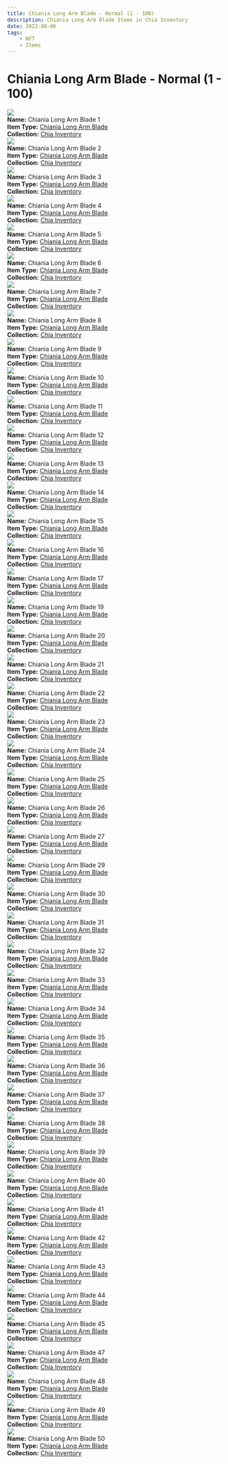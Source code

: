 ```yaml
---
title: Chiania Long Arm Blade - Normal (1 - 100)
description: Chiania Long Arm Blade Items in Chia Inventory
date: 2022-08-06
tags:
    - NFT
    - Items
---
```


# Chiania Long Arm Blade - Normal (1 - 100)
<div class="item_thumbnail">
<a href="../../../Weapon/Chiania_Long_Arm_Blade/Chiania_Long_Arm_Blade"><img loading="lazy" src="https://r7i2ht5oz5pipd43o25a5vhnb25sneszyiw4duhk44vh3kgt.arweave.net/j9Gjz67PXoePm3a6DtTtDrsmklnCLcHQ_6ucqfajT_4"></a><br/>
<div><strong>Name:</strong> Chiania Long Arm Blade 1</div>
<div><strong>Item Type:</strong> <a href="../../../Weapon/Chiania_Long_Arm_Blade/Chiania_Long_Arm_Blade">Chiania Long Arm Blade</a></div>
<div><strong>Collection:</strong> <a href="https://www.spacescan.io/xch/nft/collection/col16fpva26fhdjp2echs3cr7c30gzl7qe67hu9grtsjcqldz354asjsyzp6wx">Chia Inventory</a></div>
</div>
<div class="item_thumbnail">
<a href="../../../Weapon/Chiania_Long_Arm_Blade/Chiania_Long_Arm_Blade"><img loading="lazy" src="https://phbkxpqtwr6jvmabkfasdqm6vienowlku6swgbdgl2al4.arweave.net/e-cKrvhO0fJqwAVFBI-cGeqgjX_WWqnpW-MEZ-l6Avo"></a><br/>
<div><strong>Name:</strong> Chiania Long Arm Blade 2</div>
<div><strong>Item Type:</strong> <a href="../../../Weapon/Chiania_Long_Arm_Blade/Chiania_Long_Arm_Blade">Chiania Long Arm Blade</a></div>
<div><strong>Collection:</strong> <a href="https://www.spacescan.io/xch/nft/collection/col16fpva26fhdjp2echs3cr7c30gzl7qe67hu9grtsjcqldz354asjsyzp6wx">Chia Inventory</a></div>
</div>
<div class="item_thumbnail">
<a href="../../../Weapon/Chiania_Long_Arm_Blade/Chiania_Long_Arm_Blade"><img loading="lazy" src="https://i6wvxzpyvmtj2lrytpx6ztb3uqexewv6d6qzagq6t3vwcghuykja.arweave.net/R61b5firJp0uOJvv7Mw7pAlyWr4foZAaHp7rYRj0wpI"></a><br/>
<div><strong>Name:</strong> Chiania Long Arm Blade 3</div>
<div><strong>Item Type:</strong> <a href="../../../Weapon/Chiania_Long_Arm_Blade/Chiania_Long_Arm_Blade">Chiania Long Arm Blade</a></div>
<div><strong>Collection:</strong> <a href="https://www.spacescan.io/xch/nft/collection/col16fpva26fhdjp2echs3cr7c30gzl7qe67hu9grtsjcqldz354asjsyzp6wx">Chia Inventory</a></div>
</div>
<div class="item_thumbnail">
<a href="../../../Weapon/Chiania_Long_Arm_Blade/Chiania_Long_Arm_Blade"><img loading="lazy" src="https://tje3dkc6ev4fbqaru2mki3f2s6e7m4eq63pavngshmtezbypfqxq.arweave.net/mkmxqF4leFDAEaaYpGy6l4n2cJD23gq00jsmTIcPLC8"></a><br/>
<div><strong>Name:</strong> Chiania Long Arm Blade 4</div>
<div><strong>Item Type:</strong> <a href="../../../Weapon/Chiania_Long_Arm_Blade/Chiania_Long_Arm_Blade">Chiania Long Arm Blade</a></div>
<div><strong>Collection:</strong> <a href="https://www.spacescan.io/xch/nft/collection/col16fpva26fhdjp2echs3cr7c30gzl7qe67hu9grtsjcqldz354asjsyzp6wx">Chia Inventory</a></div>
</div>
<div class="item_thumbnail">
<a href="../../../Weapon/Chiania_Long_Arm_Blade/Chiania_Long_Arm_Blade"><img loading="lazy" src="https://txdis6juxmk6h3lk67x4ff5dcyvooebqmjtezro5aaku5rdt.arweave.net/ncaJeTS7-FePta_vfvwpejFirnEDBiZkzF3QAVTsRz8"></a><br/>
<div><strong>Name:</strong> Chiania Long Arm Blade 5</div>
<div><strong>Item Type:</strong> <a href="../../../Weapon/Chiania_Long_Arm_Blade/Chiania_Long_Arm_Blade">Chiania Long Arm Blade</a></div>
<div><strong>Collection:</strong> <a href="https://www.spacescan.io/xch/nft/collection/col16fpva26fhdjp2echs3cr7c30gzl7qe67hu9grtsjcqldz354asjsyzp6wx">Chia Inventory</a></div>
</div>
<div class="item_thumbnail">
<a href="../../../Weapon/Chiania_Long_Arm_Blade/Chiania_Long_Arm_Blade"><img loading="lazy" src="https://3u7vibaaovbltsxlnuo2ptd2jwqaz4mcdeh5wiyjwv42dlpnmy.arweave.net/3T9-UBAB1QrnK620dp8x6TaAM8YIZD9sjCbV5oa3tZo"></a><br/>
<div><strong>Name:</strong> Chiania Long Arm Blade 6</div>
<div><strong>Item Type:</strong> <a href="../../../Weapon/Chiania_Long_Arm_Blade/Chiania_Long_Arm_Blade">Chiania Long Arm Blade</a></div>
<div><strong>Collection:</strong> <a href="https://www.spacescan.io/xch/nft/collection/col16fpva26fhdjp2echs3cr7c30gzl7qe67hu9grtsjcqldz354asjsyzp6wx">Chia Inventory</a></div>
</div>
<div class="item_thumbnail">
<a href="../../../Weapon/Chiania_Long_Arm_Blade/Chiania_Long_Arm_Blade"><img loading="lazy" src="https://brmbjg4oufa6tw2r5tuqc4a6j6fxmxfj57pvppetj2fgnagrtevq.arweave.net/DFgUm46hQenbUezpAXAeT4t2XKnv31e8k06KZoDRmSs"></a><br/>
<div><strong>Name:</strong> Chiania Long Arm Blade 7</div>
<div><strong>Item Type:</strong> <a href="../../../Weapon/Chiania_Long_Arm_Blade/Chiania_Long_Arm_Blade">Chiania Long Arm Blade</a></div>
<div><strong>Collection:</strong> <a href="https://www.spacescan.io/xch/nft/collection/col16fpva26fhdjp2echs3cr7c30gzl7qe67hu9grtsjcqldz354asjsyzp6wx">Chia Inventory</a></div>
</div>
<div class="item_thumbnail">
<a href="../../../Weapon/Chiania_Long_Arm_Blade/Chiania_Long_Arm_Blade"><img loading="lazy" src="https://kgd3cm2g63dwumspu42vhlkoj2c674i6cvmwl43ocd32tngjzm.arweave.net/UYexM0b2x2oyT6c1U61OToXv8R4VWWXzbhD3-qbTJy4"></a><br/>
<div><strong>Name:</strong> Chiania Long Arm Blade 8</div>
<div><strong>Item Type:</strong> <a href="../../../Weapon/Chiania_Long_Arm_Blade/Chiania_Long_Arm_Blade">Chiania Long Arm Blade</a></div>
<div><strong>Collection:</strong> <a href="https://www.spacescan.io/xch/nft/collection/col16fpva26fhdjp2echs3cr7c30gzl7qe67hu9grtsjcqldz354asjsyzp6wx">Chia Inventory</a></div>
</div>
<div class="item_thumbnail">
<a href="../../../Weapon/Chiania_Long_Arm_Blade/Chiania_Long_Arm_Blade"><img loading="lazy" src="https://vwas4ymzk3ctynnpyqybvsuf4qltkrojtoobmom6p4umablc.arweave.net/rYEuYZlW-xTw1r8QwGsqF5Bc1RcmbnBY5-nn8owAVis"></a><br/>
<div><strong>Name:</strong> Chiania Long Arm Blade 9</div>
<div><strong>Item Type:</strong> <a href="../../../Weapon/Chiania_Long_Arm_Blade/Chiania_Long_Arm_Blade">Chiania Long Arm Blade</a></div>
<div><strong>Collection:</strong> <a href="https://www.spacescan.io/xch/nft/collection/col16fpva26fhdjp2echs3cr7c30gzl7qe67hu9grtsjcqldz354asjsyzp6wx">Chia Inventory</a></div>
</div>
<div class="item_thumbnail">
<a href="../../../Weapon/Chiania_Long_Arm_Blade/Chiania_Long_Arm_Blade"><img loading="lazy" src="https://ydnjbb5lezejp5ajotgcxn7ulfyj6r5t43zaej6kkqzjquwa3e.arweave.net/wNqQ_h6smSJf0CXTMK7f0WXCfR7Pm8gInylQymFLA2Q"></a><br/>
<div><strong>Name:</strong> Chiania Long Arm Blade 10</div>
<div><strong>Item Type:</strong> <a href="../../../Weapon/Chiania_Long_Arm_Blade/Chiania_Long_Arm_Blade">Chiania Long Arm Blade</a></div>
<div><strong>Collection:</strong> <a href="https://www.spacescan.io/xch/nft/collection/col16fpva26fhdjp2echs3cr7c30gzl7qe67hu9grtsjcqldz354asjsyzp6wx">Chia Inventory</a></div>
</div>
<div class="item_thumbnail">
<a href="../../../Weapon/Chiania_Long_Arm_Blade/Chiania_Long_Arm_Blade"><img loading="lazy" src="https://wzr7il4cgg7ouvmout5z3w35iofn7zp3tottz2vigxnbxozjdgyq.arweave.net/tmP0L4IxvupVjqT7ndt9Q4rf5fubpzzqqDXaG7spGbE"></a><br/>
<div><strong>Name:</strong> Chiania Long Arm Blade 11</div>
<div><strong>Item Type:</strong> <a href="../../../Weapon/Chiania_Long_Arm_Blade/Chiania_Long_Arm_Blade">Chiania Long Arm Blade</a></div>
<div><strong>Collection:</strong> <a href="https://www.spacescan.io/xch/nft/collection/col16fpva26fhdjp2echs3cr7c30gzl7qe67hu9grtsjcqldz354asjsyzp6wx">Chia Inventory</a></div>
</div>
<div class="item_thumbnail">
<a href="../../../Weapon/Chiania_Long_Arm_Blade/Chiania_Long_Arm_Blade"><img loading="lazy" src="https://iznxfovjn5cyekynpqxiic5l2lm3b3jnxqs35husecceljfiha.arweave.net/RltyuqlvRYIrDXwuhAur0tmw7S28Jb6ekiCE_RaSoOM"></a><br/>
<div><strong>Name:</strong> Chiania Long Arm Blade 12</div>
<div><strong>Item Type:</strong> <a href="../../../Weapon/Chiania_Long_Arm_Blade/Chiania_Long_Arm_Blade">Chiania Long Arm Blade</a></div>
<div><strong>Collection:</strong> <a href="https://www.spacescan.io/xch/nft/collection/col16fpva26fhdjp2echs3cr7c30gzl7qe67hu9grtsjcqldz354asjsyzp6wx">Chia Inventory</a></div>
</div>
<div class="item_thumbnail">
<a href="../../../Weapon/Chiania_Long_Arm_Blade/Chiania_Long_Arm_Blade"><img loading="lazy" src="https://3v3qcpandxsifx5wy6amjlonihy6m4wynoro2nnnpm5dch3vli.arweave.net/3XcBPA0d5ILftseAxK3N_QfHmcthrou01rXs6MR91Wo"></a><br/>
<div><strong>Name:</strong> Chiania Long Arm Blade 13</div>
<div><strong>Item Type:</strong> <a href="../../../Weapon/Chiania_Long_Arm_Blade/Chiania_Long_Arm_Blade">Chiania Long Arm Blade</a></div>
<div><strong>Collection:</strong> <a href="https://www.spacescan.io/xch/nft/collection/col16fpva26fhdjp2echs3cr7c30gzl7qe67hu9grtsjcqldz354asjsyzp6wx">Chia Inventory</a></div>
</div>
<div class="item_thumbnail">
<a href="../../../Weapon/Chiania_Long_Arm_Blade/Chiania_Long_Arm_Blade"><img loading="lazy" src="https://vbeuxempgsjmaylvlq6ealqd6y44k76iczqd6sqoabveq.arweave.net/q-ElLkY80ksB_hdVw8QC4_D9jn_Ff8gWYD9KDg_BqSE"></a><br/>
<div><strong>Name:</strong> Chiania Long Arm Blade 14</div>
<div><strong>Item Type:</strong> <a href="../../../Weapon/Chiania_Long_Arm_Blade/Chiania_Long_Arm_Blade">Chiania Long Arm Blade</a></div>
<div><strong>Collection:</strong> <a href="https://www.spacescan.io/xch/nft/collection/col16fpva26fhdjp2echs3cr7c30gzl7qe67hu9grtsjcqldz354asjsyzp6wx">Chia Inventory</a></div>
</div>
<div class="item_thumbnail">
<a href="../../../Weapon/Chiania_Long_Arm_Blade/Chiania_Long_Arm_Blade"><img loading="lazy" src="https://foz4ueg67xzw27eivxl5ffvb5uel3uhuk4ptpnyr2ovciywrctfa.arweave.net/K7PKEN798218iK3X0pah7Qi90PRXHze3EdOqJGLRFMo"></a><br/>
<div><strong>Name:</strong> Chiania Long Arm Blade 15</div>
<div><strong>Item Type:</strong> <a href="../../../Weapon/Chiania_Long_Arm_Blade/Chiania_Long_Arm_Blade">Chiania Long Arm Blade</a></div>
<div><strong>Collection:</strong> <a href="https://www.spacescan.io/xch/nft/collection/col16fpva26fhdjp2echs3cr7c30gzl7qe67hu9grtsjcqldz354asjsyzp6wx">Chia Inventory</a></div>
</div>
<div class="item_thumbnail">
<a href="../../../Weapon/Chiania_Long_Arm_Blade/Chiania_Long_Arm_Blade"><img loading="lazy" src="https://3gn7vtzt3clbi6wnkw2rppnbngtboegbsa46z4gu426j7edf5m.arweave.net/2Zv6zzPYlhR6zVW1F72_haaYXEMGQOezw1Oa8n5Bl6w"></a><br/>
<div><strong>Name:</strong> Chiania Long Arm Blade 16</div>
<div><strong>Item Type:</strong> <a href="../../../Weapon/Chiania_Long_Arm_Blade/Chiania_Long_Arm_Blade">Chiania Long Arm Blade</a></div>
<div><strong>Collection:</strong> <a href="https://www.spacescan.io/xch/nft/collection/col16fpva26fhdjp2echs3cr7c30gzl7qe67hu9grtsjcqldz354asjsyzp6wx">Chia Inventory</a></div>
</div>
<div class="item_thumbnail">
<a href="../../../Weapon/Chiania_Long_Arm_Blade/Chiania_Long_Arm_Blade"><img loading="lazy" src="https://kk3nvjhn5a45gry2jmuag54fqnpmnup642j5jmy7lifmsznvc4.arweave.net/UrbapO3oOdNHGksoA3e-Fg17G0f7mk9SzH1oKyWW1F0"></a><br/>
<div><strong>Name:</strong> Chiania Long Arm Blade 17</div>
<div><strong>Item Type:</strong> <a href="../../../Weapon/Chiania_Long_Arm_Blade/Chiania_Long_Arm_Blade">Chiania Long Arm Blade</a></div>
<div><strong>Collection:</strong> <a href="https://www.spacescan.io/xch/nft/collection/col16fpva26fhdjp2echs3cr7c30gzl7qe67hu9grtsjcqldz354asjsyzp6wx">Chia Inventory</a></div>
</div>
<div class="item_thumbnail">
<a href="../../../Weapon/Chiania_Long_Arm_Blade/Chiania_Long_Arm_Blade"><img loading="lazy" src="https://3td4yqfnrslx4w3pnfbzxwblcw4kf5tr6rj5k3s5yxy5pdww64.arweave.net/3MfMQK2Ml35bb2lDm9g-rFbii9nH0U9VuXcXx147W9w"></a><br/>
<div><strong>Name:</strong> Chiania Long Arm Blade 19</div>
<div><strong>Item Type:</strong> <a href="../../../Weapon/Chiania_Long_Arm_Blade/Chiania_Long_Arm_Blade">Chiania Long Arm Blade</a></div>
<div><strong>Collection:</strong> <a href="https://www.spacescan.io/xch/nft/collection/col16fpva26fhdjp2echs3cr7c30gzl7qe67hu9grtsjcqldz354asjsyzp6wx">Chia Inventory</a></div>
</div>
<div class="item_thumbnail">
<a href="../../../Weapon/Chiania_Long_Arm_Blade/Chiania_Long_Arm_Blade"><img loading="lazy" src="https://ok47dqwhptffm3ufmwdcqycgzewnu4a4rz7ttrpuxuz3rc7b.arweave.net/crnxwsd8ylZuhWW-GKGBGySzacByOfznF9L0z_uIvhM"></a><br/>
<div><strong>Name:</strong> Chiania Long Arm Blade 20</div>
<div><strong>Item Type:</strong> <a href="../../../Weapon/Chiania_Long_Arm_Blade/Chiania_Long_Arm_Blade">Chiania Long Arm Blade</a></div>
<div><strong>Collection:</strong> <a href="https://www.spacescan.io/xch/nft/collection/col16fpva26fhdjp2echs3cr7c30gzl7qe67hu9grtsjcqldz354asjsyzp6wx">Chia Inventory</a></div>
</div>
<div class="item_thumbnail">
<a href="../../../Weapon/Chiania_Long_Arm_Blade/Chiania_Long_Arm_Blade"><img loading="lazy" src="https://4u7gwejqe2ck2szl3cxemvyg6k5lgezl2r4atejhf52b224f3u.arweave.net/5T5rETAmhK1-LK9iuRlcG8rqzEyvUeAmRJy90HWuF3c"></a><br/>
<div><strong>Name:</strong> Chiania Long Arm Blade 21</div>
<div><strong>Item Type:</strong> <a href="../../../Weapon/Chiania_Long_Arm_Blade/Chiania_Long_Arm_Blade">Chiania Long Arm Blade</a></div>
<div><strong>Collection:</strong> <a href="https://www.spacescan.io/xch/nft/collection/col16fpva26fhdjp2echs3cr7c30gzl7qe67hu9grtsjcqldz354asjsyzp6wx">Chia Inventory</a></div>
</div>
<div class="item_thumbnail">
<a href="../../../Weapon/Chiania_Long_Arm_Blade/Chiania_Long_Arm_Blade"><img loading="lazy" src="https://vxodncghgvv52r3kxtmlqkqk54u3etgh7gydya3zjrvluz2j.arweave.net/rdw2iMc1a91HarzYu--CoK7ymyTMf5sDwDeUxqumdJQ"></a><br/>
<div><strong>Name:</strong> Chiania Long Arm Blade 22</div>
<div><strong>Item Type:</strong> <a href="../../../Weapon/Chiania_Long_Arm_Blade/Chiania_Long_Arm_Blade">Chiania Long Arm Blade</a></div>
<div><strong>Collection:</strong> <a href="https://www.spacescan.io/xch/nft/collection/col16fpva26fhdjp2echs3cr7c30gzl7qe67hu9grtsjcqldz354asjsyzp6wx">Chia Inventory</a></div>
</div>
<div class="item_thumbnail">
<a href="../../../Weapon/Chiania_Long_Arm_Blade/Chiania_Long_Arm_Blade"><img loading="lazy" src="https://waozkoanme633l2voqexb4lp2d3ukqgu2fkivgcxrqfdwe53.arweave.net/sB2VOA1hPb2vVXQJcPFv0-PdFQNTRVIqYV4w-KOxO7E"></a><br/>
<div><strong>Name:</strong> Chiania Long Arm Blade 23</div>
<div><strong>Item Type:</strong> <a href="../../../Weapon/Chiania_Long_Arm_Blade/Chiania_Long_Arm_Blade">Chiania Long Arm Blade</a></div>
<div><strong>Collection:</strong> <a href="https://www.spacescan.io/xch/nft/collection/col16fpva26fhdjp2echs3cr7c30gzl7qe67hu9grtsjcqldz354asjsyzp6wx">Chia Inventory</a></div>
</div>
<div class="item_thumbnail">
<a href="../../../Weapon/Chiania_Long_Arm_Blade/Chiania_Long_Arm_Blade"><img loading="lazy" src="https://3ojdrcyz7s4k6btwgqhfmg4fgleznv2xahzeucj5ws3qu3zh.arweave.net/25I4ixn8uK8GdjQO_VhuFMsmW11cB8koJPbS3Cm-8n0"></a><br/>
<div><strong>Name:</strong> Chiania Long Arm Blade 24</div>
<div><strong>Item Type:</strong> <a href="../../../Weapon/Chiania_Long_Arm_Blade/Chiania_Long_Arm_Blade">Chiania Long Arm Blade</a></div>
<div><strong>Collection:</strong> <a href="https://www.spacescan.io/xch/nft/collection/col16fpva26fhdjp2echs3cr7c30gzl7qe67hu9grtsjcqldz354asjsyzp6wx">Chia Inventory</a></div>
</div>
<div class="item_thumbnail">
<a href="../../../Weapon/Chiania_Long_Arm_Blade/Chiania_Long_Arm_Blade"><img loading="lazy" src="https://5lqlkif3theksctx3ghza7zhbt7hy7bpawkuad4jpohkziq.arweave.net/6uC1ILuZy-KkK_d9mPk_H8nDP-58fC8FlUAPiXuOrKI"></a><br/>
<div><strong>Name:</strong> Chiania Long Arm Blade 25</div>
<div><strong>Item Type:</strong> <a href="../../../Weapon/Chiania_Long_Arm_Blade/Chiania_Long_Arm_Blade">Chiania Long Arm Blade</a></div>
<div><strong>Collection:</strong> <a href="https://www.spacescan.io/xch/nft/collection/col16fpva26fhdjp2echs3cr7c30gzl7qe67hu9grtsjcqldz354asjsyzp6wx">Chia Inventory</a></div>
</div>
<div class="item_thumbnail">
<a href="../../../Weapon/Chiania_Long_Arm_Blade/Chiania_Long_Arm_Blade"><img loading="lazy" src="https://bxjaijdbesnj6vzoi54i6k3g5bcmcwvrlykh2ko2uw5r5qt5l2oq.arweave.net/DdIEJGEkmp9XLkd4jytm6ETBWrFeFH0p2qW7HsJ9Xp0"></a><br/>
<div><strong>Name:</strong> Chiania Long Arm Blade 26</div>
<div><strong>Item Type:</strong> <a href="../../../Weapon/Chiania_Long_Arm_Blade/Chiania_Long_Arm_Blade">Chiania Long Arm Blade</a></div>
<div><strong>Collection:</strong> <a href="https://www.spacescan.io/xch/nft/collection/col16fpva26fhdjp2echs3cr7c30gzl7qe67hu9grtsjcqldz354asjsyzp6wx">Chia Inventory</a></div>
</div>
<div class="item_thumbnail">
<a href="../../../Weapon/Chiania_Long_Arm_Blade/Chiania_Long_Arm_Blade"><img loading="lazy" src="https://onitsaslu3xqimrb23qrqnla4cgertoiixv3mve7qngl7gdy.arweave.net/c1E5Akum-7wQyIdbhGDVg4IxIzchF-67ZUn4NMv5-h4"></a><br/>
<div><strong>Name:</strong> Chiania Long Arm Blade 27</div>
<div><strong>Item Type:</strong> <a href="../../../Weapon/Chiania_Long_Arm_Blade/Chiania_Long_Arm_Blade">Chiania Long Arm Blade</a></div>
<div><strong>Collection:</strong> <a href="https://www.spacescan.io/xch/nft/collection/col16fpva26fhdjp2echs3cr7c30gzl7qe67hu9grtsjcqldz354asjsyzp6wx">Chia Inventory</a></div>
</div>
<div class="item_thumbnail">
<a href="../../../Weapon/Chiania_Long_Arm_Blade/Chiania_Long_Arm_Blade"><img loading="lazy" src="https://zse2al6wbbu4reqapriqpgraobzbhoqs3jzaavak2bgwbjjb2u.arweave.net/zImgL9YIaciSAHxRB5ogcHITuhL-acgBUCtBNYKUh1Y"></a><br/>
<div><strong>Name:</strong> Chiania Long Arm Blade 29</div>
<div><strong>Item Type:</strong> <a href="../../../Weapon/Chiania_Long_Arm_Blade/Chiania_Long_Arm_Blade">Chiania Long Arm Blade</a></div>
<div><strong>Collection:</strong> <a href="https://www.spacescan.io/xch/nft/collection/col16fpva26fhdjp2echs3cr7c30gzl7qe67hu9grtsjcqldz354asjsyzp6wx">Chia Inventory</a></div>
</div>
<div class="item_thumbnail">
<a href="../../../Weapon/Chiania_Long_Arm_Blade/Chiania_Long_Arm_Blade"><img loading="lazy" src="https://segdqqp6zfqztbz7jkbf64uupozyrfcugbmehhi5qgmd44vzovwq.arweave.net/kQw4Qf7JYZmHP0qCX3KUe7OIlFQwWEOdHYGYPnK5dW0"></a><br/>
<div><strong>Name:</strong> Chiania Long Arm Blade 30</div>
<div><strong>Item Type:</strong> <a href="../../../Weapon/Chiania_Long_Arm_Blade/Chiania_Long_Arm_Blade">Chiania Long Arm Blade</a></div>
<div><strong>Collection:</strong> <a href="https://www.spacescan.io/xch/nft/collection/col16fpva26fhdjp2echs3cr7c30gzl7qe67hu9grtsjcqldz354asjsyzp6wx">Chia Inventory</a></div>
</div>
<div class="item_thumbnail">
<a href="../../../Weapon/Chiania_Long_Arm_Blade/Chiania_Long_Arm_Blade"><img loading="lazy" src="https://5x2dmpbejhu6ufpquug7ae26ua2djy4fd6fn5um2alqjvwmynxza.arweave.net/7fQ2PCRJ6eoV8KUN8BNeoDQ044Ufit7RmgLgmtmYbfI"></a><br/>
<div><strong>Name:</strong> Chiania Long Arm Blade 31</div>
<div><strong>Item Type:</strong> <a href="../../../Weapon/Chiania_Long_Arm_Blade/Chiania_Long_Arm_Blade">Chiania Long Arm Blade</a></div>
<div><strong>Collection:</strong> <a href="https://www.spacescan.io/xch/nft/collection/col16fpva26fhdjp2echs3cr7c30gzl7qe67hu9grtsjcqldz354asjsyzp6wx">Chia Inventory</a></div>
</div>
<div class="item_thumbnail">
<a href="../../../Weapon/Chiania_Long_Arm_Blade/Chiania_Long_Arm_Blade"><img loading="lazy" src="https://v4gctrmqngrr6d7qqs63qvffkye6itew5mi7ie55hlksoyqy.arweave.net/rwwpxZBpox8P8IS9uFSlVgnkT_JbrEfQTvTrVJ2IY-s"></a><br/>
<div><strong>Name:</strong> Chiania Long Arm Blade 32</div>
<div><strong>Item Type:</strong> <a href="../../../Weapon/Chiania_Long_Arm_Blade/Chiania_Long_Arm_Blade">Chiania Long Arm Blade</a></div>
<div><strong>Collection:</strong> <a href="https://www.spacescan.io/xch/nft/collection/col16fpva26fhdjp2echs3cr7c30gzl7qe67hu9grtsjcqldz354asjsyzp6wx">Chia Inventory</a></div>
</div>
<div class="item_thumbnail">
<a href="../../../Weapon/Chiania_Long_Arm_Blade/Chiania_Long_Arm_Blade"><img loading="lazy" src="https://o254j5hektwwrgbzg4iogrrwuejbnhrcgzs5dmbtslu5nm4h6y.arweave.net/drvE9ORU7WiYOTcQ40Y2oRIWniI2ZdG_wM5Lp1rOH9o"></a><br/>
<div><strong>Name:</strong> Chiania Long Arm Blade 33</div>
<div><strong>Item Type:</strong> <a href="../../../Weapon/Chiania_Long_Arm_Blade/Chiania_Long_Arm_Blade">Chiania Long Arm Blade</a></div>
<div><strong>Collection:</strong> <a href="https://www.spacescan.io/xch/nft/collection/col16fpva26fhdjp2echs3cr7c30gzl7qe67hu9grtsjcqldz354asjsyzp6wx">Chia Inventory</a></div>
</div>
<div class="item_thumbnail">
<a href="../../../Weapon/Chiania_Long_Arm_Blade/Chiania_Long_Arm_Blade"><img loading="lazy" src="https://ylgnayce2cchn5umi62gyhfuoxeboh2xqto3cumvmlr5rwsvgi.arweave.net/wszQYE_TQhHb2jEe0bBy0dcgXH1eE3bFRlWLj2NpVMg"></a><br/>
<div><strong>Name:</strong> Chiania Long Arm Blade 34</div>
<div><strong>Item Type:</strong> <a href="../../../Weapon/Chiania_Long_Arm_Blade/Chiania_Long_Arm_Blade">Chiania Long Arm Blade</a></div>
<div><strong>Collection:</strong> <a href="https://www.spacescan.io/xch/nft/collection/col16fpva26fhdjp2echs3cr7c30gzl7qe67hu9grtsjcqldz354asjsyzp6wx">Chia Inventory</a></div>
</div>
<div class="item_thumbnail">
<a href="../../../Weapon/Chiania_Long_Arm_Blade/Chiania_Long_Arm_Blade"><img loading="lazy" src="https://be6rsbyepd2chvvnyxbrkkvp3pdsg6xxms672ueuyaeclach64ua.arweave.net/CT0ZBwR49CPWrcXDFSqv28cjevdkvf1QlMAIJYBH9yg"></a><br/>
<div><strong>Name:</strong> Chiania Long Arm Blade 35</div>
<div><strong>Item Type:</strong> <a href="../../../Weapon/Chiania_Long_Arm_Blade/Chiania_Long_Arm_Blade">Chiania Long Arm Blade</a></div>
<div><strong>Collection:</strong> <a href="https://www.spacescan.io/xch/nft/collection/col16fpva26fhdjp2echs3cr7c30gzl7qe67hu9grtsjcqldz354asjsyzp6wx">Chia Inventory</a></div>
</div>
<div class="item_thumbnail">
<a href="../../../Weapon/Chiania_Long_Arm_Blade/Chiania_Long_Arm_Blade"><img loading="lazy" src="https://4fwiorlqvprhuicd23bdwsezjgils4ohb4rdoksmw76yehvf.arweave.net/4WyHRXCr4nogQ9bCO_0iZSZC5cc_cPIjcqTLf9gh6lI"></a><br/>
<div><strong>Name:</strong> Chiania Long Arm Blade 36</div>
<div><strong>Item Type:</strong> <a href="../../../Weapon/Chiania_Long_Arm_Blade/Chiania_Long_Arm_Blade">Chiania Long Arm Blade</a></div>
<div><strong>Collection:</strong> <a href="https://www.spacescan.io/xch/nft/collection/col16fpva26fhdjp2echs3cr7c30gzl7qe67hu9grtsjcqldz354asjsyzp6wx">Chia Inventory</a></div>
</div>
<div class="item_thumbnail">
<a href="../../../Weapon/Chiania_Long_Arm_Blade/Chiania_Long_Arm_Blade"><img loading="lazy" src="https://qd2veu2byorr4jljgb6tlcienhd2v4xvzzu7q3jgj2krfo3yodyq.arweave.net/gPVSU0HDox4laTB9NYkEaceq8vXOafhtJk6VErt4cPE"></a><br/>
<div><strong>Name:</strong> Chiania Long Arm Blade 37</div>
<div><strong>Item Type:</strong> <a href="../../../Weapon/Chiania_Long_Arm_Blade/Chiania_Long_Arm_Blade">Chiania Long Arm Blade</a></div>
<div><strong>Collection:</strong> <a href="https://www.spacescan.io/xch/nft/collection/col16fpva26fhdjp2echs3cr7c30gzl7qe67hu9grtsjcqldz354asjsyzp6wx">Chia Inventory</a></div>
</div>
<div class="item_thumbnail">
<a href="../../../Weapon/Chiania_Long_Arm_Blade/Chiania_Long_Arm_Blade"><img loading="lazy" src="https://ox34y43sbnehqm25hxkiptdpij53kwkns2xj6ishuwbm6foth4.arweave.net/d-ffMc3ILSHgzXT3Uh8xvQnu1WU2Wrp8iR6WCzxXTP0"></a><br/>
<div><strong>Name:</strong> Chiania Long Arm Blade 38</div>
<div><strong>Item Type:</strong> <a href="../../../Weapon/Chiania_Long_Arm_Blade/Chiania_Long_Arm_Blade">Chiania Long Arm Blade</a></div>
<div><strong>Collection:</strong> <a href="https://www.spacescan.io/xch/nft/collection/col16fpva26fhdjp2echs3cr7c30gzl7qe67hu9grtsjcqldz354asjsyzp6wx">Chia Inventory</a></div>
</div>
<div class="item_thumbnail">
<a href="../../../Weapon/Chiania_Long_Arm_Blade/Chiania_Long_Arm_Blade"><img loading="lazy" src="https://e2alzzebold5d6bs2aqw4g47bhjkngj7eutjqdipdaomf5qwmq.arweave.net/JoC-85IFyx9H4MtAhbhufCdKmmT8lJpgNDxgcwvYWZI"></a><br/>
<div><strong>Name:</strong> Chiania Long Arm Blade 39</div>
<div><strong>Item Type:</strong> <a href="../../../Weapon/Chiania_Long_Arm_Blade/Chiania_Long_Arm_Blade">Chiania Long Arm Blade</a></div>
<div><strong>Collection:</strong> <a href="https://www.spacescan.io/xch/nft/collection/col16fpva26fhdjp2echs3cr7c30gzl7qe67hu9grtsjcqldz354asjsyzp6wx">Chia Inventory</a></div>
</div>
<div class="item_thumbnail">
<a href="../../../Weapon/Chiania_Long_Arm_Blade/Chiania_Long_Arm_Blade"><img loading="lazy" src="https://vcykl2knlxepsv4nbrfoaaqlgbvste6ezvbpvcgwws3ck6js.arweave.net/-qLCl6U1dyPlXjQxK4AILMGspk8TNQvqI1-rS2JXkyA"></a><br/>
<div><strong>Name:</strong> Chiania Long Arm Blade 40</div>
<div><strong>Item Type:</strong> <a href="../../../Weapon/Chiania_Long_Arm_Blade/Chiania_Long_Arm_Blade">Chiania Long Arm Blade</a></div>
<div><strong>Collection:</strong> <a href="https://www.spacescan.io/xch/nft/collection/col16fpva26fhdjp2echs3cr7c30gzl7qe67hu9grtsjcqldz354asjsyzp6wx">Chia Inventory</a></div>
</div>
<div class="item_thumbnail">
<a href="../../../Weapon/Chiania_Long_Arm_Blade/Chiania_Long_Arm_Blade"><img loading="lazy" src="https://zuus55n6nmnnkyth25trqvkhdj6jzsmkb7ldfssdnbx3wfseoodq.arweave.net/zSku9b5rGtViZ9dnGFVHGnycyYoP1jLKQ2hvuxZEc4c"></a><br/>
<div><strong>Name:</strong> Chiania Long Arm Blade 41</div>
<div><strong>Item Type:</strong> <a href="../../../Weapon/Chiania_Long_Arm_Blade/Chiania_Long_Arm_Blade">Chiania Long Arm Blade</a></div>
<div><strong>Collection:</strong> <a href="https://www.spacescan.io/xch/nft/collection/col16fpva26fhdjp2echs3cr7c30gzl7qe67hu9grtsjcqldz354asjsyzp6wx">Chia Inventory</a></div>
</div>
<div class="item_thumbnail">
<a href="../../../Weapon/Chiania_Long_Arm_Blade/Chiania_Long_Arm_Blade"><img loading="lazy" src="https://jotf3ilvewk43frdgdqdntvedh53f33d3rfkcilahrxivutim4aq.arweave.net/S6ZdoXUllc2WIzDgNs6kGfuy72PcSqEhYDxuitJoZwE"></a><br/>
<div><strong>Name:</strong> Chiania Long Arm Blade 42</div>
<div><strong>Item Type:</strong> <a href="../../../Weapon/Chiania_Long_Arm_Blade/Chiania_Long_Arm_Blade">Chiania Long Arm Blade</a></div>
<div><strong>Collection:</strong> <a href="https://www.spacescan.io/xch/nft/collection/col16fpva26fhdjp2echs3cr7c30gzl7qe67hu9grtsjcqldz354asjsyzp6wx">Chia Inventory</a></div>
</div>
<div class="item_thumbnail">
<a href="../../../Weapon/Chiania_Long_Arm_Blade/Chiania_Long_Arm_Blade"><img loading="lazy" src="https://xnsgzghvibg4oixqzjjcmscjciruf5omjtp5nyxuw7ewmyzyka.arweave.net/u2RsmPVATcci8MpSJkhJEiNC9cxM39bi9LfJZmM4-UM"></a><br/>
<div><strong>Name:</strong> Chiania Long Arm Blade 43</div>
<div><strong>Item Type:</strong> <a href="../../../Weapon/Chiania_Long_Arm_Blade/Chiania_Long_Arm_Blade">Chiania Long Arm Blade</a></div>
<div><strong>Collection:</strong> <a href="https://www.spacescan.io/xch/nft/collection/col16fpva26fhdjp2echs3cr7c30gzl7qe67hu9grtsjcqldz354asjsyzp6wx">Chia Inventory</a></div>
</div>
<div class="item_thumbnail">
<a href="../../../Weapon/Chiania_Long_Arm_Blade/Chiania_Long_Arm_Blade"><img loading="lazy" src="https://5tbmtdp3fowqgo5n7blujcbagtjqnvpmfkwu5x54pvbzjvjnuu.arweave.net/7MLJjfsrrQ_M7rfhXRIggNNMG1ewqrU7fvH1DlNUtpc"></a><br/>
<div><strong>Name:</strong> Chiania Long Arm Blade 44</div>
<div><strong>Item Type:</strong> <a href="../../../Weapon/Chiania_Long_Arm_Blade/Chiania_Long_Arm_Blade">Chiania Long Arm Blade</a></div>
<div><strong>Collection:</strong> <a href="https://www.spacescan.io/xch/nft/collection/col16fpva26fhdjp2echs3cr7c30gzl7qe67hu9grtsjcqldz354asjsyzp6wx">Chia Inventory</a></div>
</div>
<div class="item_thumbnail">
<a href="../../../Weapon/Chiania_Long_Arm_Blade/Chiania_Long_Arm_Blade"><img loading="lazy" src="https://gobkoukpgdrnw6qazifldshq3zewmsrnpqfdxi6nyywxndmq.arweave.net/M4KnUU8w4tt6AMoKscjw3klmSi18Cjujz-_cYtdo2Qo"></a><br/>
<div><strong>Name:</strong> Chiania Long Arm Blade 45</div>
<div><strong>Item Type:</strong> <a href="../../../Weapon/Chiania_Long_Arm_Blade/Chiania_Long_Arm_Blade">Chiania Long Arm Blade</a></div>
<div><strong>Collection:</strong> <a href="https://www.spacescan.io/xch/nft/collection/col16fpva26fhdjp2echs3cr7c30gzl7qe67hu9grtsjcqldz354asjsyzp6wx">Chia Inventory</a></div>
</div>
<div class="item_thumbnail">
<a href="../../../Weapon/Chiania_Long_Arm_Blade/Chiania_Long_Arm_Blade"><img loading="lazy" src="https://vljzpraoqafxofo7hnxtfwkgcusslomeum3lwlszap65n4ap.arweave.net/qtOXxA6AC3cV3ztvMtlGFSUluYSjNrsuWQP91-vAP_s"></a><br/>
<div><strong>Name:</strong> Chiania Long Arm Blade 47</div>
<div><strong>Item Type:</strong> <a href="../../../Weapon/Chiania_Long_Arm_Blade/Chiania_Long_Arm_Blade">Chiania Long Arm Blade</a></div>
<div><strong>Collection:</strong> <a href="https://www.spacescan.io/xch/nft/collection/col16fpva26fhdjp2echs3cr7c30gzl7qe67hu9grtsjcqldz354asjsyzp6wx">Chia Inventory</a></div>
</div>
<div class="item_thumbnail">
<a href="../../../Weapon/Chiania_Long_Arm_Blade/Chiania_Long_Arm_Blade"><img loading="lazy" src="https://y5pepl3v2xypgul3sdb4hehorysxdlu33ewyansgpjda.arweave.net/-x15__Hr3-XV8PNR_e5DDw5DujiVxrpvZLYA2Rnp-Gs"></a><br/>
<div><strong>Name:</strong> Chiania Long Arm Blade 48</div>
<div><strong>Item Type:</strong> <a href="../../../Weapon/Chiania_Long_Arm_Blade/Chiania_Long_Arm_Blade">Chiania Long Arm Blade</a></div>
<div><strong>Collection:</strong> <a href="https://www.spacescan.io/xch/nft/collection/col16fpva26fhdjp2echs3cr7c30gzl7qe67hu9grtsjcqldz354asjsyzp6wx">Chia Inventory</a></div>
</div>
<div class="item_thumbnail">
<a href="../../../Weapon/Chiania_Long_Arm_Blade/Chiania_Long_Arm_Blade"><img loading="lazy" src="https://2gorz2pjnahedbwnjcpclylyzemxzjktvehwdzij4ldkwgi4.arweave.net/0Z0c6eloDk--GGzUieJeF4yRl8pVOp-D2HlCeLGqxkc"></a><br/>
<div><strong>Name:</strong> Chiania Long Arm Blade 49</div>
<div><strong>Item Type:</strong> <a href="../../../Weapon/Chiania_Long_Arm_Blade/Chiania_Long_Arm_Blade">Chiania Long Arm Blade</a></div>
<div><strong>Collection:</strong> <a href="https://www.spacescan.io/xch/nft/collection/col16fpva26fhdjp2echs3cr7c30gzl7qe67hu9grtsjcqldz354asjsyzp6wx">Chia Inventory</a></div>
</div>
<div class="item_thumbnail">
<a href="../../../Weapon/Chiania_Long_Arm_Blade/Chiania_Long_Arm_Blade"><img loading="lazy" src="https://i4ecpfr6smf4sdhi7qjiqex4c3u2vbb53ayxjat2b4szigeoxa.arweave.net/Rwgnlj6TC8kM6PwSiBL8FumqhD3YMXS-Ceg8llBiOuE"></a><br/>
<div><strong>Name:</strong> Chiania Long Arm Blade 50</div>
<div><strong>Item Type:</strong> <a href="../../../Weapon/Chiania_Long_Arm_Blade/Chiania_Long_Arm_Blade">Chiania Long Arm Blade</a></div>
<div><strong>Collection:</strong> <a href="https://www.spacescan.io/xch/nft/collection/col16fpva26fhdjp2echs3cr7c30gzl7qe67hu9grtsjcqldz354asjsyzp6wx">Chia Inventory</a></div>
</div>

